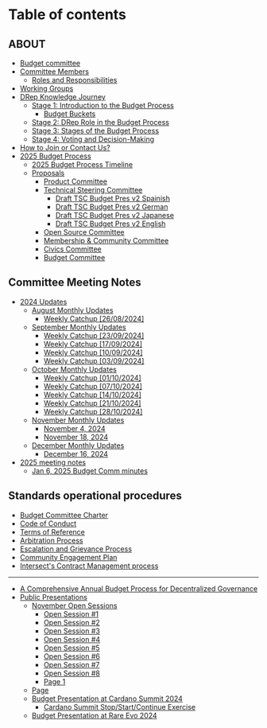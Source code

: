 # Table of contents

## ABOUT

* [Budget committee](README.md)
* [Committee Members](about/committee-members/README.md)
  * [Roles and Responsibilities](about/committee-members/roles-and-responsibilities.md)
* [Working Groups](about/working-groups.md)
* [DRep Knowledge Journey](about/drep-knowledge-journey/README.md)
  * [Stage 1: Introduction to the Budget Process](about/drep-knowledge-journey/stage-1-introduction-to-the-budget-process/README.md)
    * [Budget Buckets](about/drep-knowledge-journey/stage-1-introduction-to-the-budget-process/budget-buckets.md)
  * [Stage 2: DRep Role in the Budget Process](about/drep-knowledge-journey/stage-2-drep-role-in-the-budget-process.md)
  * [Stage 3: Stages of the Budget Process](about/drep-knowledge-journey/stage-3-stages-of-the-budget-process.md)
  * [Stage 4: Voting and Decision-Making](about/drep-knowledge-journey/stage-4-voting-and-decision-making.md)
* [How to Join or Contact Us?](about/how-to-join-or-contact-us.md)
* [2025 Budget Process](about/2025-budget-process/README.md)
  * [2025 Budget Process Timeline](about/2025-budget-process/2025-budget-process-timeline.md)
  * [Proposals](about/2025-budget-process/proposals/README.md)
    * [Product Committee](about/2025-budget-process/proposals/product-committee.md)
    * [Technical Steering Committee](about/2025-budget-process/proposals/technical-steering-committee/README.md)
      * [Draft TSC Budget Pres v2 Spainish](about/2025-budget-process/proposals/technical-steering-committee/draft-tsc-budget-pres-v2-spainish.md)
      * [Draft TSC Budget Pres v2 German](about/2025-budget-process/proposals/technical-steering-committee/draft-tsc-budget-pres-v2-german.md)
      * [Draft TSC Budget Pres v2 Japanese](about/2025-budget-process/proposals/technical-steering-committee/draft-tsc-budget-pres-v2-japanese.md)
      * [Draft TSC Budget Pres v2 English](about/2025-budget-process/proposals/technical-steering-committee/draft-tsc-budget-pres-v2-english.md)
    * [Open Source Committee](about/2025-budget-process/proposals/open-source-committee.md)
    * [Membership & Community Committee](about/2025-budget-process/proposals/membership-and-community-committee.md)
    * [Civics Committee](about/2025-budget-process/proposals/civics-committee.md)
    * [Budget Committee](about/2025-budget-process/proposals/budget-committee.md)

## Committee Meeting Notes

* [2024 Updates](committee-meeting-notes/2024-updates/README.md)
  * [August Monthly Updates](committee-meeting-notes/2024-updates/august-monthly-update/README.md)
    * [Weekly Catchup \[26/08/2024\]](committee-meeting-notes/2024-updates/august-monthly-update/dd-mm-yyy.md)
  * [September Monthly Updates](committee-meeting-notes/2024-updates/september-monthly-update/README.md)
    * [Weekly Catchup \[23/09/2024\]](committee-meeting-notes/2024-updates/september-monthly-update/weekly-catchup-23-09-2024.md)
    * [Weekly Catchup \[17/09/2024\]](committee-meeting-notes/2024-updates/september-monthly-update/weekly-catchup-17-09-2024.md)
    * [Weekly Catchup \[10/09/2024\]](committee-meeting-notes/2024-updates/september-monthly-update/weekly-catchup-10-09-2024.md)
    * [Weekly Catchup \[03/09/2024\]](committee-meeting-notes/2024-updates/september-monthly-update/weekly-catchup-03-09-2024.md)
  * [October Monthly Updates](committee-meeting-notes/2024-updates/october-monthly-update/README.md)
    * [Weekly Catchup \[01/10/2024\]](committee-meeting-notes/2024-updates/october-monthly-update/weekly-catchup-01-10-2024.md)
    * [Weekly Catchup \[07/10/2024\]](committee-meeting-notes/2024-updates/october-monthly-update/weekly-catchup-07-10-2024.md)
    * [Weekly Catchup \[14/10/2024\]](committee-meeting-notes/2024-updates/october-monthly-update/weekly-catchup-14-10-2024.md)
    * [Weekly Catchup \[21/10/2024\]](committee-meeting-notes/2024-updates/october-monthly-update/weekly-catchup-21-10-2024.md)
    * [Weekly Catchup \[28/10/2024\]](committee-meeting-notes/2024-updates/october-monthly-update/weekly-catchup-28-10-2024.md)
  * [November Monthly Updates](committee-meeting-notes/2024-updates/november-monthly-updates/README.md)
    * [November 4, 2024](committee-meeting-notes/2024-updates/november-monthly-updates/november-4-2024.md)
    * [November 18, 2024](committee-meeting-notes/2024-updates/november-monthly-updates/november-18-2024.md)
  * [December Monthly Updates](committee-meeting-notes/2024-updates/december-monthly-updates/README.md)
    * [December 16, 2024](committee-meeting-notes/2024-updates/december-monthly-updates/december-16-2024.md)
* [2025 meeting notes](committee-meeting-notes/2025-meeting-notes/README.md)
  * [Jan 6, 2025 Budget Comm minutes](committee-meeting-notes/2025-meeting-notes/jan-6-2025-budget-comm-minutes.md)

## Standards operational procedures

* [Budget Committee Charter](standards-operational-procedures/page.md)
* [Code of Conduct](standards-operational-procedures/code-of-conduct.md)
* [Terms of Reference](standards-operational-procedures/terms-of-reference.md)
* [Arbitration Process](standards-operational-procedures/arbitration-process.md)
* [Escalation and Grievance Process](standards-operational-procedures/escalation-and-grievance-process.md)
* [Community Engagement Plan](standards-operational-procedures/community-engagement-plan.md)
* [Intersect's Contract Management process](standards-operational-procedures/intersects-contract-management-process.md)

***

* [A Comprehensive Annual Budget Process for Decentralized Governance](a-comprehensive-annual-budget-process-for-decentralized-governance.md)
* [Public Presentations](public-presentations/README.md)
  * [November Open Sessions](public-presentations/november-open-sessions/README.md)
    * [Open Session #1](public-presentations/november-open-sessions/open-session-1.md)
    * [Open Session #2](public-presentations/november-open-sessions/open-session-2.md)
    * [Open Session #3](public-presentations/november-open-sessions/open-session-3.md)
    * [Open Session #4](public-presentations/november-open-sessions/open-session-4.md)
    * [Open Session #5](public-presentations/november-open-sessions/open-session-5.md)
    * [Open Session #6](public-presentations/november-open-sessions/open-session-6.md)
    * [Open Session #7](public-presentations/november-open-sessions/open-session-7.md)
    * [Open Session #8](public-presentations/november-open-sessions/open-session-8.md)
    * [Page 1](public-presentations/november-open-sessions/page-1.md)
  * [Page](public-presentations/page.md)
  * [Budget Presentation at Cardano Summit 2024](public-presentations/budget-presentation-at-cardano-summit-2024/README.md)
    * [Cardano Summit Stop/Start/Continue Exercise](public-presentations/budget-presentation-at-cardano-summit-2024/cardano-summit-stop-start-continue-exercise.md)
  * [Budget Presentation at Rare Evo 2024](public-presentations/budget-presentation-at-rare-evo.md)
